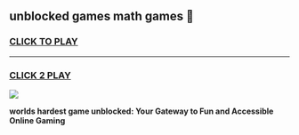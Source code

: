 
## unblocked games math games 👋
<h3>
<a href="https://premium.freeplayer.one?title=unblocked_games_math_games&ref=13F">CLICK TO PLAY</a></h3>
<hr>

<h3>
<a href="https://premium.freeplayer.one?title=unblocked_games_math_games&ref=13F">CLICK 2 PLAY</a>
  
</h3>

<a href="https://premium.freeplayer.one?title=unblocked_games_math_games&ref=12F/"><img src="https://clearcache.store/games.png"></a>


**worlds hardest game unblocked: Your Gateway to Fun and Accessible Online Gaming**
